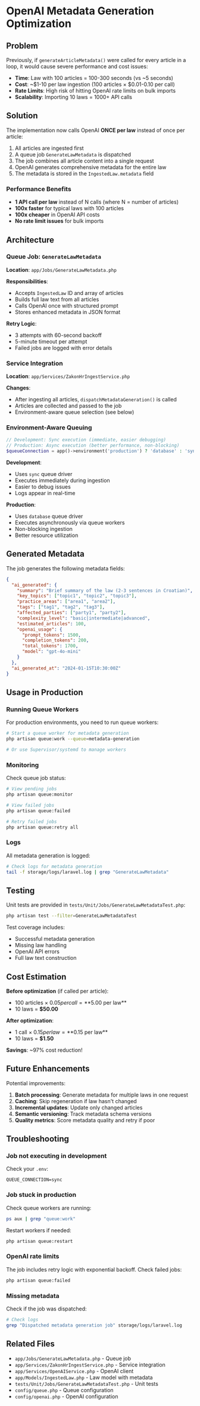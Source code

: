 # OpenAI Metadata Generation Optimization

## Problem

Previously, if `generateArticleMetadata()` were called for every article in a loop, it would cause severe performance and cost issues:

- **Time**: Law with 100 articles = 100-300 seconds (vs ~5 seconds)
- **Cost**: ~$1-10 per law ingestion (100 articles × $0.01-0.10 per call)
- **Rate Limits**: High risk of hitting OpenAI rate limits on bulk imports
- **Scalability**: Importing 10 laws = 1000+ API calls

## Solution

The implementation now calls OpenAI **ONCE per law** instead of once per article:

1. All articles are ingested first
2. A queue job `GenerateLawMetadata` is dispatched
3. The job combines all article content into a single request
4. OpenAI generates comprehensive metadata for the entire law
5. The metadata is stored in the `IngestedLaw.metadata` field

### Performance Benefits

- **1 API call per law** instead of N calls (where N = number of articles)
- **100x faster** for typical laws with 100 articles
- **100x cheaper** in OpenAI API costs
- **No rate limit issues** for bulk imports

## Architecture

### Queue Job: `GenerateLawMetadata`

**Location**: `app/Jobs/GenerateLawMetadata.php`

**Responsibilities**:
- Accepts `IngestedLaw` ID and array of articles
- Builds full law text from all articles
- Calls OpenAI once with structured prompt
- Stores enhanced metadata in JSON format

**Retry Logic**:
- 3 attempts with 60-second backoff
- 5-minute timeout per attempt
- Failed jobs are logged with error details

### Service Integration

**Location**: `app/Services/ZakonHrIngestService.php`

**Changes**:
- After ingesting all articles, `dispatchMetadataGeneration()` is called
- Articles are collected and passed to the job
- Environment-aware queue selection (see below)

### Environment-Aware Queuing

```php
// Development: Sync execution (immediate, easier debugging)
// Production: Async execution (better performance, non-blocking)
$queueConnection = app()->environment('production') ? 'database' : 'sync';
```

**Development**:
- Uses `sync` queue driver
- Executes immediately during ingestion
- Easier to debug issues
- Logs appear in real-time

**Production**:
- Uses `database` queue driver
- Executes asynchronously via queue workers
- Non-blocking ingestion
- Better resource utilization

## Generated Metadata

The job generates the following metadata fields:

```json
{
  "ai_generated": {
    "summary": "Brief summary of the law (2-3 sentences in Croatian)",
    "key_topics": ["topic1", "topic2", "topic3"],
    "practice_areas": ["area1", "area2"],
    "tags": ["tag1", "tag2", "tag3"],
    "affected_parties": ["party1", "party2"],
    "complexity_level": "basic|intermediate|advanced",
    "estimated_articles": 100,
    "openai_usage": {
      "prompt_tokens": 1500,
      "completion_tokens": 200,
      "total_tokens": 1700,
      "model": "gpt-4o-mini"
    }
  },
  "ai_generated_at": "2024-01-15T10:30:00Z"
}
```

## Usage in Production

### Running Queue Workers

For production environments, you need to run queue workers:

```bash
# Start a queue worker for metadata generation
php artisan queue:work --queue=metadata-generation

# Or use Supervisor/systemd to manage workers
```

### Monitoring

Check queue job status:

```bash
# View pending jobs
php artisan queue:monitor

# View failed jobs
php artisan queue:failed

# Retry failed jobs
php artisan queue:retry all
```

### Logs

All metadata generation is logged:

```bash
# Check logs for metadata generation
tail -f storage/logs/laravel.log | grep "GenerateLawMetadata"
```

## Testing

Unit tests are provided in `tests/Unit/Jobs/GenerateLawMetadataTest.php`:

```bash
php artisan test --filter=GenerateLawMetadataTest
```

Test coverage includes:
- Successful metadata generation
- Missing law handling
- OpenAI API errors
- Full law text construction

## Cost Estimation

**Before optimization** (if called per article):
- 100 articles × $0.05 per call = **$5.00 per law**
- 10 laws = **$50.00**

**After optimization**:
- 1 call × $0.15 per law = **$0.15 per law**
- 10 laws = **$1.50**

**Savings**: ~97% cost reduction!

## Future Enhancements

Potential improvements:

1. **Batch processing**: Generate metadata for multiple laws in one request
2. **Caching**: Skip regeneration if law hasn't changed
3. **Incremental updates**: Update only changed articles
4. **Semantic versioning**: Track metadata schema versions
5. **Quality metrics**: Score metadata quality and retry if poor

## Troubleshooting

### Job not executing in development

Check your `.env`:
```env
QUEUE_CONNECTION=sync
```

### Job stuck in production

Check queue workers are running:
```bash
ps aux | grep "queue:work"
```

Restart workers if needed:
```bash
php artisan queue:restart
```

### OpenAI rate limits

The job includes retry logic with exponential backoff. Check failed jobs:
```bash
php artisan queue:failed
```

### Missing metadata

Check if the job was dispatched:
```bash
# Check logs
grep "Dispatched metadata generation job" storage/logs/laravel.log
```

## Related Files

- `app/Jobs/GenerateLawMetadata.php` - Queue job
- `app/Services/ZakonHrIngestService.php` - Service integration
- `app/Services/OpenAIService.php` - OpenAI client
- `app/Models/IngestedLaw.php` - Law model with metadata
- `tests/Unit/Jobs/GenerateLawMetadataTest.php` - Unit tests
- `config/queue.php` - Queue configuration
- `config/openai.php` - OpenAI configuration
